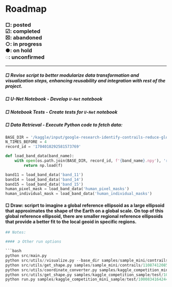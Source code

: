 # Roadmap
 ### □: posted <br> ☑︎: completed <br> ☒: abandoned <br> ○: in progress <br> ●: on hold <br> ◌: unconfirmed
---
##### □ Revise script to better modularize data transformation and visualization steps, enhancing reusability and integration with rest of the project.
##### □ U-Net Notebook - Develop `U-Net` notebook

##### □ Notebook Tests - Create tests for `U-Net` notebook

##### □ Data Retrieval - Execute Python code to fetch data:

```python
BASE_DIR = '/kaggle/input/google-research-identify-contrails-reduce-global-warming/train'
N_TIMES_BEFORE = 4
record_id = '1704010292581573769'

def load_band_data(band_name):
    with open(os.path.join(BASE_DIR, record_id, f'{band_name}.npy'), 'rb') as f:
        return np.load(f)

band11 = load_band_data('band_11')
band14 = load_band_data('band_14')
band15 = load_band_data('band_15')
human_pixel_mask = load_band_data('human_pixel_masks')
human_individual_mask = load_band_data('human_individual_masks')
```
#### □ Draw: scriprt to imagine a global reference ellipsoid as a large ellipsoid that approximates the shape of the Earth on a global scale. On top of this global reference ellipsoid, there are smaller regional reference ellipsoids that provide a better fit to the local geoid in specific regions.

```python
## Notes: 

#### ➲ Other run options

```bash
python src/main.py
python src/utils//visualize.py --base_dir samples/sample_mini/contrails --n_records 2 --n_times_before 4
python src/utils/get_shape.py samples/sample_mini/contrails/1108741208571075.npy
python src/utils/coordinate_converter.py samples/kaggle_competition_mini_sample/test/1000834164244036115 output
python src/utils/get_shape.py samples/kaggle_competition_sample/test/1000834164244036115/band_08.npy
python run.py samples/kaggle_competition_mini_sample/test/1000834164244036115 output
```